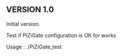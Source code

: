 ## VERSION 1.0
Initial version.

Test if PiZiGate configuration is OK for works

Usage : ./PiZiGate_test <serial port>